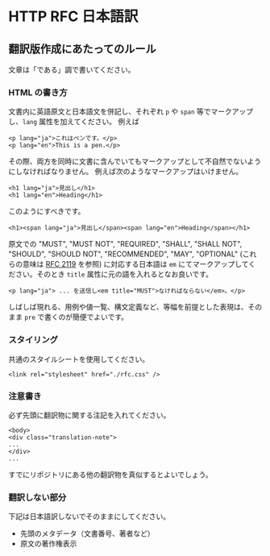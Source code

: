 HTTP RFC 日本語訳
=================

## 翻訳版作成にあたってのルール


文章は「である」調で書いてください。

### HTML の書き方

文書内に英語原文と日本語文を併記し、それぞれ `p` や `span` 等でマークアップし、`lang` 属性を加えてください。
例えば

    <p lang="ja">これはペンです。</p>
    <p lang="en">This is a pen.</p>

その際、両方を同時に文書に含んでいてもマークアップとして不自然でないようにしなければなりません。
例えば次のようなマークアップはいけません。

    <h1 lang="ja">見出し</h1>
    <h1 lang="en">Heading</h1>

このようにすべきです。

    <h1><span lang="ja">見出し</span><span lang="en">Heading</span></h1>

原文での "MUST", "MUST NOT", "REQUIRED", "SHALL", "SHALL NOT", "SHOULD", "SHOULD NOT", "RECOMMENDED", "MAY", "OPTIONAL" (これらの意味は [RFC 2119](http://tools.ietf.org/html/rfc2119) を参照) に対応する日本語は `em` にてマークアップしてください。そのとき `title` 属性に元の語を入れるとなお良いです。

    <p lang="ja"> ... を送信し<em title="MUST">なければならない</em>。</p>

しばしば現れる、用例や値一覧、構文定義など、等幅を前提とした表現は、そのまま `pre` で書くのが簡便でよいです。


### スタイリング

共通のスタイルシートを使用してください。

    <link rel="stylesheet" href="./rfc.css" />

### 注意書き

必ず先頭に翻訳物に関する注記を入れてください。

    <body>
    <div class="translation-note">
    ...
    </div>
    ...

すでにリポジトリにある他の翻訳物を真似するとよいでしょう。

### 翻訳しない部分

下記は日本語訳しないでそのままにしてください。

* 先頭のメタデータ（文書番号、著者など）
* 原文の著作権表示


